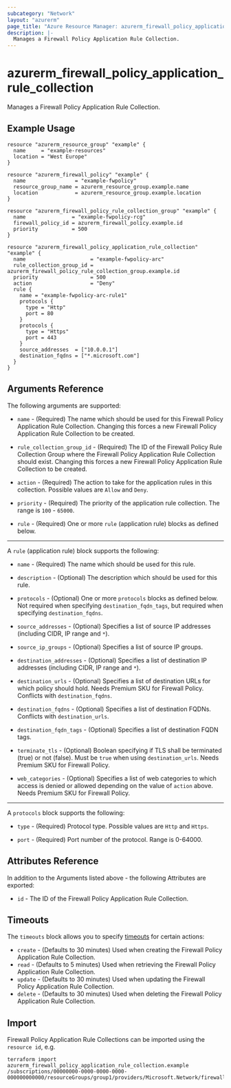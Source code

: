 ```yaml
---
subcategory: "Network"
layout: "azurerm"
page_title: "Azure Resource Manager: azurerm_firewall_policy_application_rule_collection"
description: |-
  Manages a Firewall Policy Application Rule Collection.
---
```


# azurerm_firewall_policy_application_rule_collection

Manages a Firewall Policy Application Rule Collection.

## Example Usage

```hcl
resource "azurerm_resource_group" "example" {
  name     = "example-resources"
  location = "West Europe"
}

resource "azurerm_firewall_policy" "example" {
  name                = "example-fwpolicy"
  resource_group_name = azurerm_resource_group.example.name
  location            = azurerm_resource_group.example.location
}

resource "azurerm_firewall_policy_rule_collection_group" "example" {
  name               = "example-fwpolicy-rcg"
  firewall_policy_id = azurerm_firewall_policy.example.id
  priority           = 500
}

resource "azurerm_firewall_policy_application_rule_collection" "example" {
  name                     = "example-fwpolicy-arc"
  rule_collection_group_id = azurerm_firewall_policy_rule_collection_group.example.id
  priority                 = 500
  action                   = "Deny"
  rule {
    name = "example-fwpolicy-arc-rule1"
    protocols {
      type = "Http"
      port = 80
    }
    protocols {
      type = "Https"
      port = 443
    }
    source_addresses  = ["10.0.0.1"]
    destination_fqdns = ["*.microsoft.com"]
  }
}
```

## Arguments Reference

The following arguments are supported:

* `name` - (Required) The name which should be used for this Firewall Policy Application Rule Collection. Changing this forces a new Firewall Policy Application Rule Collection to be created.

* `rule_collection_group_id` - (Required) The ID of the Firewall Policy Rule Collection Group where the Firewall Policy Application Rule Collection should exist. Changing this forces a new Firewall Policy Application Rule Collection to be created.

* `action` - (Required) The action to take for the application rules in this collection. Possible values are `Allow` and `Deny`.

* `priority` - (Required) The priority of the application rule collection. The range is `100` - `65000`.

* `rule` - (Required) One or more `rule` (application rule) blocks as defined below.

---

A `rule` (application rule) block supports the following:

* `name` - (Required) The name which should be used for this rule.

* `description` - (Optional) The description which should be used for this rule.

* `protocols` - (Optional) One or more `protocols` blocks as defined below. Not required when specifying `destination_fqdn_tags`, but required when specifying `destination_fqdns`.

* `source_addresses` - (Optional) Specifies a list of source IP addresses (including CIDR, IP range and `*`).

* `source_ip_groups` - (Optional) Specifies a list of source IP groups.

* `destination_addresses` - (Optional) Specifies a list of destination IP addresses (including CIDR, IP range and `*`).

* `destination_urls` - (Optional) Specifies a list of destination URLs for which policy should hold. Needs Premium SKU for Firewall Policy. Conflicts with `destination_fqdns`.

* `destination_fqdns` - (Optional) Specifies a list of destination FQDNs. Conflicts with `destination_urls`.

* `destination_fqdn_tags` - (Optional) Specifies a list of destination FQDN tags.

* `terminate_tls` - (Optional) Boolean specifying if TLS shall be terminated (true) or not (false). Must be `true` when using `destination_urls`. Needs Premium SKU for Firewall Policy.

* `web_categories` - (Optional) Specifies a list of web categories to which access is denied or allowed depending on the value of `action` above. Needs Premium SKU for Firewall Policy.

---

A `protocols` block supports the following:

* `type` - (Required) Protocol type. Possible values are `Http` and `Https`.

* `port` - (Required) Port number of the protocol. Range is 0-64000.

## Attributes Reference

In addition to the Arguments listed above - the following Attributes are exported:

* `id` - The ID of the Firewall Policy Application Rule Collection.

## Timeouts

The `timeouts` block allows you to specify [timeouts](https://www.terraform.io/language/resources/syntax#operation-timeouts) for certain actions:

* `create` - (Defaults to 30 minutes) Used when creating the Firewall Policy Application Rule Collection.
* `read` - (Defaults to 5 minutes) Used when retrieving the Firewall Policy Application Rule Collection.
* `update` - (Defaults to 30 minutes) Used when updating the Firewall Policy Application Rule Collection.
* `delete` - (Defaults to 30 minutes) Used when deleting the Firewall Policy Application Rule Collection.

## Import

Firewall Policy Application Rule Collections can be imported using the `resource id`, e.g.

```shell
terraform import azurerm_firewall_policy_application_rule_collection.example /subscriptions/00000000-0000-0000-0000-000000000000/resourceGroups/group1/providers/Microsoft.Network/firewallPolicies/policy1/ruleCollectionGroups/gruop1/ruleCollections/collection1
```
